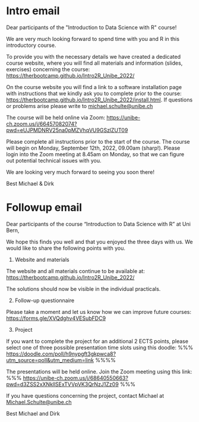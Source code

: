 
# Intro email

Dear participants of the "Introduction to Data Science with R" course!

We are very much looking forward to spend time with you and R in this introductory course.


To provide you with the necessary details we have created a dedicated course website, where you will find all materials and information (slides, exercises) concerning the course:
https://therbootcamp.github.io/Intro2R_Unibe_2022/


On the course website you will find a link to a
software installation page with instructions that we kindly ask you to complete prior to the course: 
https://therbootcamp.github.io/Intro2R_Unibe_2022/install.html.
If questions or problems arise please write to michael.schulte@unibe.ch


The course will be held online via Zoom: https://unibe-ch.zoom.us/j/66457082074?pwd=eUJPMDNRV25na0pMZVhqVU9GSzlZUT09

Please complete all instructions prior to the start of the course. The course will begin on Monday, September 12th, 2022, 09.00am (sharp!). Please login into the Zoom meeting at 8.45am on Monday, so that we can figure out potential technical issues with you.

We are looking very much forward to seeing you soon there!

Best
Michael & Dirk


# Followup email

Dear participants of the course “Introduction to Data Science with R” at Uni Bern, 

We hope this finds you well and that you enjoyed the three days with us. We would like to share the following points with you. 

1) Website and materials

The website and all materials continue to be available at: https://therbootcamp.github.io/Intro2R_Unibe_2022/


The solutions should now be visible in the individual practicals.

2) Follow-up questionnaire


Please take a moment and let us know how we can improve future courses: https://forms.gle/XVQdghv4VESubFDC9

3) Project 


If you want to complete the project for an additional 2 ECTS points, please select one of three possible presentation time slots using this doodle:
%%% https://doodle.com/poll/h9nypgft3gkpwca8?utm_source=poll&utm_medium=link %%%%

The presentations will be held online. Join the Zoom meeting using this link: 
%%% https://unibe-ch.zoom.us/j/68640550663?pwd=d3ZSS2xXNkllSExTVVpVK3QrNzJ1Zz09 %%%

If you have questions concerning the project, contact Michael at Michael.Schulte@unibe.ch 

Best
Michael and Dirk